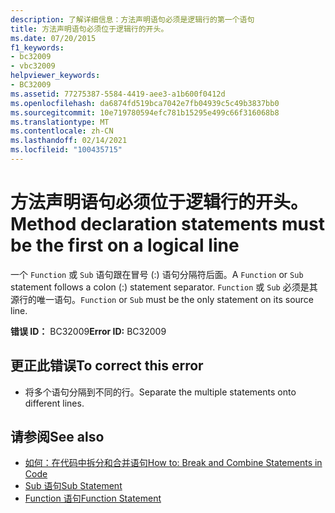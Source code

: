 ```yaml
---
description: 了解详细信息：方法声明语句必须是逻辑行的第一个语句
title: 方法声明语句必须位于逻辑行的开头。
ms.date: 07/20/2015
f1_keywords:
- bc32009
- vbc32009
helpviewer_keywords:
- BC32009
ms.assetid: 77275387-5584-4419-aee3-a1b600f0412d
ms.openlocfilehash: da6874fd519bca7042e7fb04939c5c49b3837bb0
ms.sourcegitcommit: 10e719780594efc781b15295e499c66f316068b8
ms.translationtype: MT
ms.contentlocale: zh-CN
ms.lasthandoff: 02/14/2021
ms.locfileid: "100435715"
---
```

# <a name="method-declaration-statements-must-be-the-first-on-a-logical-line"></a><span data-ttu-id="a506e-103">方法声明语句必须位于逻辑行的开头。</span><span class="sxs-lookup"><span data-stu-id="a506e-103">Method declaration statements must be the first on a logical line</span></span>

<span data-ttu-id="a506e-104">一个 `Function` 或 `Sub` 语句跟在冒号 (:) 语句分隔符后面。</span><span class="sxs-lookup"><span data-stu-id="a506e-104">A `Function` or `Sub` statement follows a colon (:) statement separator.</span></span> <span data-ttu-id="a506e-105">`Function` 或 `Sub` 必须是其源行的唯一语句。</span><span class="sxs-lookup"><span data-stu-id="a506e-105">`Function` or `Sub` must be the only statement on its source line.</span></span>  
  
 <span data-ttu-id="a506e-106">**错误 ID：** BC32009</span><span class="sxs-lookup"><span data-stu-id="a506e-106">**Error ID:** BC32009</span></span>  
  
## <a name="to-correct-this-error"></a><span data-ttu-id="a506e-107">更正此错误</span><span class="sxs-lookup"><span data-stu-id="a506e-107">To correct this error</span></span>  
  
- <span data-ttu-id="a506e-108">将多个语句分隔到不同的行。</span><span class="sxs-lookup"><span data-stu-id="a506e-108">Separate the multiple statements onto different lines.</span></span>  
  
## <a name="see-also"></a><span data-ttu-id="a506e-109">请参阅</span><span class="sxs-lookup"><span data-stu-id="a506e-109">See also</span></span>

- [<span data-ttu-id="a506e-110">如何：在代码中拆分和合并语句</span><span class="sxs-lookup"><span data-stu-id="a506e-110">How to: Break and Combine Statements in Code</span></span>](../programming-guide/program-structure/how-to-break-and-combine-statements-in-code.md)
- [<span data-ttu-id="a506e-111">Sub 语句</span><span class="sxs-lookup"><span data-stu-id="a506e-111">Sub Statement</span></span>](../language-reference/statements/sub-statement.md)
- [<span data-ttu-id="a506e-112">Function 语句</span><span class="sxs-lookup"><span data-stu-id="a506e-112">Function Statement</span></span>](../language-reference/statements/function-statement.md)
